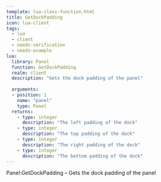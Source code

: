 ```yaml
---
template: lua-class-function.html
title: GetDockPadding
icon: lua-client
tags:
  - lua
  - client
  - needs-verification
  - needs-example
lua:
  library: Panel
  function: GetDockPadding
  realm: client
  description: "Gets the dock padding of the panel"
  
  arguments:
  - position: 1
    name: "panel"
    type: Panel
  returns:
    - type: integer
      description: "The left padding of the dock"
    - type: integer
      description: "The top padding of the dock"
    - type: integer
      description: "The right padding of the dock"
    - type: integer
      description: "The bottom padding of the dock"
---
```


<div class="lua__search__keywords">
Panel:GetDockPadding &#x2013; Gets the dock padding of the panel
</div>
